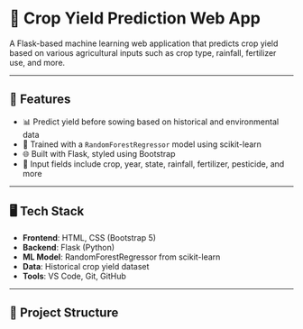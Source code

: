 # 🌾 Crop Yield Prediction Web App

A Flask-based machine learning web application that predicts crop yield based on various agricultural inputs such as crop type, rainfall, fertilizer use, and more.

---

## 🚀 Features

- 📊 Predict yield before sowing based on historical and environmental data
- 🧠 Trained with a `RandomForestRegressor` model using scikit-learn
- 🌐 Built with Flask, styled using Bootstrap
- 🔎 Input fields include crop, year, state, rainfall, fertilizer, pesticide, and more

---

## 🖥️ Tech Stack

- **Frontend**: HTML, CSS (Bootstrap 5)
- **Backend**: Flask (Python)
- **ML Model**: RandomForestRegressor from scikit-learn
- **Data**: Historical crop yield dataset
- **Tools**: VS Code, Git, GitHub

---

## 📂 Project Structure

